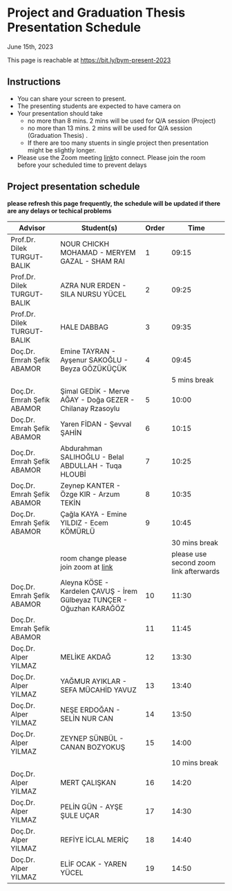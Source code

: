 # Project and Graduation Thesis Presentation Schedule

June 15th, 2023

This page is reachable at https://bit.ly/bym-present-2023

## Instructions

- You can share your screen to present.
- The presenting students are expected to have camera on
- Your presentation should take 
  * no more than 8 mins. 2 mins will be used for Q/A session (Project)
  * no more than 13 mins. 2 mins will be used for Q/A session (Graduation Thesis) . 
  * If there are too many stuents in single project then presentation might be slightly longer.
- Please use the Zoom meeting [link](http://online.yildiz.edu.tr/JoinMeeting?organizationid=646bebbc-56ee-42fb-84b7-9ca8d19339bf&meetingid=9d0f6cd5-1a5a-4dd5-afe7-082efa5e9c3a)to connect. Please join the room before your scheduled time to prevent delays

## Project presentation schedule

**please refresh this page frequently, the schedule will be updated if there are any delays or techical problems**

| **Advisor**                 | **Student(s)**                            | **Order** | **Time**      |
| --------------------------- | ----------------------------------------- | --------- | ------------- |
| Prof.Dr. Dilek TURGUT-BALIK |  NOUR CHICKH MOHAMAD - MERYEM GAZAL - SHAM RAI  | 1         | 09:15         |
| Prof.Dr. Dilek TURGUT-BALIK |  AZRA NUR ERDEN - SILA NURSU YÜCEL              | 2         | 09:25         |
| Prof.Dr. Dilek TURGUT-BALIK |  HALE DABBAG                                    | 3         | 09:35         |
| Doç.Dr. Emrah Şefik ABAMOR  |  Emine TAYRAN - Ayşenur SAKOĞLU - Beyza GÖZÜKÜÇÜK | 4         | 09:45         |
|                             |                                                 |           | 5 mins break |
| Doç.Dr. Emrah Şefik ABAMOR  |  Şimal GEDİK - Merve AĞAY - Doğa GEZER - Chilanay Rzasoylu | 5         | 10:00         |
| Doç.Dr. Emrah Şefik ABAMOR  |  Yaren FİDAN - Şevval ŞAHİN                     | 6         | 10:15         |
| Doç.Dr. Emrah Şefik ABAMOR  |  Abdurahman SALIHOĞLU - Belal ABDULLAH - Tuqa HLOUBİ | 7         | 10:25         |
| Doç.Dr. Emrah Şefik ABAMOR  |  Zeynep KANTER - Özge KIR - Arzum TEKİN         | 8         | 10:35         |
| Doç.Dr. Emrah Şefik ABAMOR  |  Çağla KAYA - Emine YILDIZ - Ecem KÖMÜRLÜ       | 9         | 10:45         |
|                             |                                                 |           | 30 mins break |
|                             |  room change please join zoom at [link](http://online.yildiz.edu.tr/JoinMeeting?organizationid=646bebbc-56ee-42fb-84b7-9ca8d19339bf&meetingid=9d0f6cd5-1a5a-4dd5-afe7-082efa5e9c3a)                     |           | please use second zoom link  afterwards |
| Doç.Dr. Emrah Şefik ABAMOR  |  Aleyna KÖSE - Kardelen ÇAVUŞ - İrem Gülbeyaz TUNÇER - Oğuzhan KARAĞÖZ | 10        | 11:30         |
| Doç.Dr. Emrah Şefik ABAMOR  |                                                 | 11        | 11:45         |
| Doç.Dr. Alper YILMAZ   | MELİKE AKDAĞ                                         | 12        | 13:30         |
| Doç.Dr. Alper YILMAZ   | YAĞMUR AYIKLAR - SEFA MÜCAHİD YAVUZ                  | 13        | 13:40         |
| Doç.Dr. Alper YILMAZ   | NEŞE ERDOĞAN - SELİN NUR CAN                         | 14        | 13:50         |
| Doç.Dr. Alper YILMAZ   | ZEYNEP SÜNBÜL - CANAN BOZYOKUŞ                       | 15        | 14:00         |
|                        |                                                      |           | 10 mins break |
| Doç.Dr. Alper YILMAZ   | MERT ÇALIŞKAN                                        | 16        | 14:20         |
| Doç.Dr. Alper YILMAZ   | PELİN GÜN - AYŞE ŞULE UÇAR                           | 17        | 14:30         |
| Doç.Dr. Alper YILMAZ   | REFİYE İCLAL MERİÇ                                   | 18        | 14:40         |
| Doç.Dr. Alper YILMAZ   | ELİF OCAK - YAREN YÜCEL                              | 19        | 14:50         |

